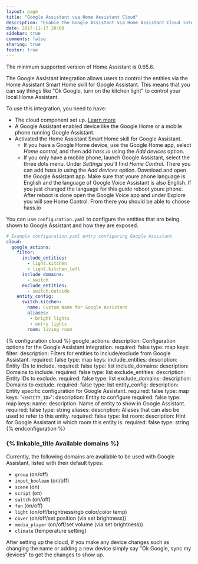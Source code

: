 ```yaml
---
layout: page
title: "Google Assistant via Home Assistant Cloud"
description: "Enable the Google Assistant via Home Assistant Cloud integration."
date: 2017-11-17 20:00
sidebar: true
comments: false
sharing: true
footer: true
---
```


<p class='note'>
The minimum supported version of Home Assistant is 0.65.6.
</p>

The Google Assistant integration allows users to control the entities via the Home Assistant Smart Home skill for Google Assistant. This means that you can say things like "Ok Google, turn on the kitchen light" to control your local Home Assistant.

To use this integration, you need to have:

 - The cloud component set up. [Learn more](/components/cloud/)
 - A Google Assistant enabled device like the Google Home or a mobile phone running Google Assistant.
 - Activated the Home Assistant Smart Home skill for Google Assistant.
   - If you have a Google Home device, use the Google Home app, select *Home control*, and then add *hass.io* using the *Add devices* option.
   - If you only have a mobile phone, launch Google Assistant, select the three dots menu. Under *Settings* you'll find *Home Control*. There you can add *hass.io* using the *Add devices* option.
Download and open the Google Assistant app.
Make sure that youre phone language is English and the language of Google Voice Assistant is also English. 
If you just changed the language for this guide reboot youre phone.
After reboot is done open the Google Voice app and under Explore you will see Home Control. From there you should be able to choose hass.io

You can use `configuration.yaml` to configure the entities that are being shown to Google Assistant and how they are exposed.

```yaml
# Example configuration.yaml entry configuring Google Assistant
cloud:
  google_actions:
    filter:
      include_entities:
        - light.kitchen
        - light.kitchen_left
      include_domains:
        - switch
      exclude_entities:
        - switch.outside
    entity_config:
      switch.kitchen:
        name: Custom Name for Google Assistant
        aliases:
         - bright lights
         - entry lights
        room: living room
```

{% configuration cloud %}
google_actions:
  description: Configuration options for the Google Assistant integration.
  required: false
  type: map
  keys:
    filter:
      description: Filters for entities to include/exclude from Google Assistant.
      required: false
      type: map
      keys:
        include_entities:
          description: Entity IDs to include.
          required: false
          type: list
        include_domains:
          description: Domains to include.
          required: false
          type: list
        exclude_entities:
          description: Entity IDs to exclude.
          required: false
          type: list
        exclude_domains:
          description: Domains to exclude.
          required: false
          type: list
    entity_config:
      description: Entity specific configuration for Google Assistant.
      required: false
      type: map
      keys:
        '`<ENTITY_ID>`':
          description: Entity to configure
          required: false
          type: map
          keys:
            name:
              description: Name of entity to show in Google Assistant.
              required: false
              type: string
            aliases:
              description: Aliases that can also be used to refer to this entity.
              required: false
              type: list
            room:
              description: Hint for Google Assistant in which room this entity is.
              required: false
              type: string
{% endconfiguration %}

### {% linkable_title Available domains %}

Currently, the following domains are available to be used with Google Assistant, listed with their default types:

- `group` (on/off)
- `input_boolean` (on/off)
- `scene` (on)
- `script` (on)
- `switch` (on/off)
- `fan` (on/off)
- `light` (on/off/brightness/rgb color/color temp)
- `cover` (on/off/set position (via set brightness))
- `media_player` (on/off/set volume (via set brightness))
- `climate` (temperature setting)

<p class='note'>
After setting up the cloud, if you make any device changes such as changing the name or adding a new device simply say "Ok Google, sync my devices" to get the changes to show up.
</p>
